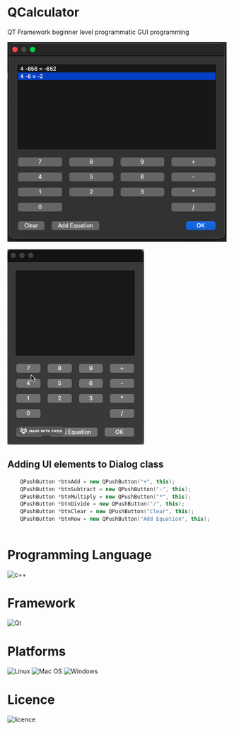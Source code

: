 # QCalculator
QT Framework beginner level programmatic GUI programming

![screenshot](https://github.com/cazcigargamel/QCalculator/blob/master/images/shot1.png)

![gif](https://github.com/cazcigargamel/QCalculator/blob/master/Screencast/qCalculator.gif)

## Adding UI elements to Dialog class

``` C++
    QPushButton *btnAdd = new QPushButton("+", this);
    QPushButton *btnSubtract = new QPushButton("-", this);
    QPushButton *btnMultiply = new QPushButton("*", this);
    QPushButton *btnDivide = new QPushButton("/", this);
    QPushButton *btnClear = new QPushButton("Clear", this);
    QPushButton *btnRow = new QPushButton("Add Equation", this);
    
```    



# Programming Language

![c++](https://img.shields.io/badge/C%2B%2B-00599C?style=for-the-badge&logo=c%2B%2B&logoColor=white)

# Framework

![Qt](https://img.shields.io/badge/Qt-%23217346.svg?style=for-the-badge&logo=Qt&logoColor=white) 

# Platforms

![Linux](https://img.shields.io/badge/Linux-FCC624?style=for-the-badge&logo=linux&logoColor=black)
![Mac OS](https://img.shields.io/badge/mac%20os-000000?style=for-the-badge&logo=macos&logoColor=F0F0F0)
![Windows](https://img.shields.io/badge/Windows-0078D6?style=for-the-badge&logo=windows&logoColor=white)

# Licence

![licence](https://img.shields.io/badge/License-MIT-blue.svg)
